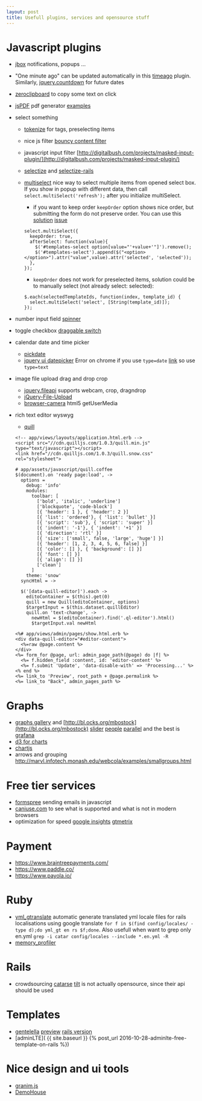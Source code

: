 ```yaml
---
layout: post
title: Usefull plugins, services and opensource stuff
---
```


# Javascript plugins

* [jbox](http://stephanwagner.me/jBox) notifications, popups ...
* "One minute ago" can be updated automatically in this
  [timeago](http://timeago.yarp.com/) plugin. Similarly,
  [jquery.countdown](https://github.com/hilios/jQuery.countdown) for future
  dates
* [zeroclipboard](https://github.com/zeroclipboard/zeroclipboard) to copy some
text on click
* [jsPDF](https://github.com/MrRio/jsPDF) pdf generator
  [examples](http://mrrio.github.io/jsPDF/#)

* select something
  * [tokenize](http://zellerda.com/projects/jquery/tokenize) for tags,
    preselecting items
  * nice js filter [bouncy content
  filter](http://codyhouse.co/demo/bouncy-content-filter/)
  * javascript input filter
  [http://digitalbush.com/projects/masked-input-plugin/](http://digitalbush.com/projects/masked-input-plugin/)
  * [selectize](http://brianreavis.github.io/selectize.js/) and
  [selectize-rails](https://github.com/manuelvanrijn/selectize-rails)
  * [multiselect](http://loudev.com/) nice way to select multiple items from
    opened select box. If you show in popup with different data, then call
    `select.multiSelect('refresh');` after you initialize multiSelect.
    * if you want to keep order `keepOrder` option shows nice order, but
      submitting the form do not preserve order. You can use this
      [solution](http://stackoverflow.com/a/22271944/287166)
      [issue](https://github.com/lou/multi-select/issues/184)

    ~~~
    select.multiSelect({
      keepOrder: true,
      afterSelect: function(value){
        $('#templates-select option[value="'+value+'"]').remove();
        $('#templates-select').append($("<option></option>").attr("value",value).attr('selected', 'selected'));
      },
    });
    ~~~

    * `keepOrder` does not work for preselected items, solution could be to
      manually select (not already select: selected):

    ~~~
    $.each(selectedTemplateIds, function(index, template_id) {
      select.multiSelect('select', [String(template_id)]);
    });
    ~~~

* number input field [spinner](https://github.com/vsn4ik/jquery.spinner)
* toggle checkbox [draggable
  switch](http://www.bootstrap-switch.org/examples.html)

* calendar date and time picker
  * [pickdate](http://amsul.ca/pickadate.js/)
  * [jquery ui datepicker](https://jqueryui.com/datepicker/)
    Error on chrome if you use `type=date`
    [link](http://stackoverflow.com/questions/16890376/chrome-type-date-and-jquery-ui-date-picker-clashing)
    so use `type=text`
* image file upload drag and drop crop
  * [jquery.fileapi](http://rubaxa.github.io/jquery.fileapi/) supports
    webcam, crop, dragndrop
  * [jQuery-File-Upload](https://blueimp.github.io/jQuery-File-Upload/)
  * [browser-camera](https://davidwalsh.name/browser-camera) html5 getUserMedia
* rich text editor wyswyg
  * [quill](https://quilljs.com/)

  ~~~
  <!-- app/views/layouts/application.html.erb -->
  <script src="//cdn.quilljs.com/1.0.3/quill.min.js" type="text/javascript"></script>
  <link href="//cdn.quilljs.com/1.0.3/quill.snow.css" rel="stylesheet">
  ~~~

  ~~~
  # app/assets/javascript/quill.coffee
  $(document).on 'ready page:load', ->
    options =
      debug: 'info'
      modules:
        toolbar: [
          ['bold', 'italic', 'underline']
          ['blockquote', 'code-block']
          [{ 'header': 1 }, { 'header': 2 }]
          [{ 'list': 'ordered'}, { 'list': 'bullet' }]
          [{ 'script': 'sub'}, { 'script': 'super' }]
          [{ 'indent': '-1'}, { 'indent': '+1' }]
          [{ 'direction': 'rtl' }]
          [{ 'size': ['small', false, 'large', 'huge'] }]
          [{ 'header': [1, 2, 3, 4, 5, 6, false] }]
          [{ 'color': [] }, { 'background': [] }]
          [{ 'font': [] }]
          [{ 'align': [] }]
          ['clean']
        ]
      theme: 'snow'
    syncHtml = ->

    $('[data-quill-editor]').each ->
      editoContainer = $(this).get(0)
      quill = new Quill(editoContainer, options)
      $targetInput = $(this.dataset.quillEditor)
      quill.on 'text-change', ->
        newHtml = $(editoContainer).find('.ql-editor').html()
        $targetInput.val newHtml
  ~~~

  ~~~
  <%# app/views/admin/pages/show.html.erb %>
  <div data-quill-editor="#editor-content">
    <%=raw @page.content %>
  </div>
  <%= form_for @page, url: admin_page_path(@page) do |f| %>
    <%= f.hidden_field :content, id: 'editor-content' %>
    <%= f.submit 'Update', 'data-disable-with' => 'Processing...' %>
  <% end %>
  <%= link_to 'Preview', root_path + @page.permalink %>
  <%= link_to "Back", admin_pages_path %>
  ~~~

# Graphs

* [graphs
gallery](https://github.com/mbostock/d3/wiki/Gallery) and
[http://bl.ocks.org/mbostock](http://bl.ocks.org/mbostock)
[slider](http://square.github.io/crossfilter/)
[people](http://www.findtheconversation.com/concept-map/#population)
[parallel](http://exposedata.com/parallel/) and the best is
[grafana](http://play.grafana.org/)
* [d3 for charts](http://plottablejs.org/examples/)
* [chartjs](http://www.chartjs.org/)
* arrows and grouping
  <http://marvl.infotech.monash.edu/webcola/examples/smallgroups.html>

# Free tier services

* [formspree](http://formspree.io/) sending emails in javascript
* [caniuse.com](http://caniuse.com/) to see what is supported and what is not
in modern browsers
* optimization for speed [google
insights](https://developers.google.com/speed/pagespeed/insights/)
[gtmetrix](https://gtmetrix.com/reports/www.scuddle.com/zP3xxAuZ)

# Payment

* https://www.braintreepayments.com/
* https://www.paddle.co/
* https://www.payola.io/

# Ruby

* [yml_gtranslate](https://github.com/zenchief/yml_gtranslate) automatic
generate translated yml locale files for rails localisations using google
translate `for f in $(find config/locales/ -type d);do yml_gt en rs $f;done`.
Also usefull when want to grep only en.yml `grep -i catar config/locales
--include *.en.yml -R`
* [memory_profiler](https://github.com/SamSaffron/memory_profiler)

# Rails

* crowdsourcing [catarse](https://github.com/catarse/catarse) [tilt](https://github.com/crowdtilt/crowdtiltopen/) is not actually opensource, since their api should be used

# Templates

* [gentelella](https://github.com/puikinsh/gentelella)
[preview](https://colorlib.com/polygon/gentelella/index.html) [rails
version](https://github.com/iogbole/gentelella_on_rails)
* [adminLTE]( {{ site.baseurl }} {% post_url 2016-10-28-adminlte-free-template-on-rails %})


# Nice design and ui tools

* [granim.js](https://sarcadass.github.io/granim.js/examples.html)
* [DemoHouse](https://airen.github.io/DemoHouse/)
